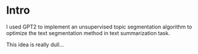 # Intro
I used GPT2 to implement an unsupervised topic segmentation algorithm to optimize the text segmentation method in text summarization task. 

This idea is really dull...
